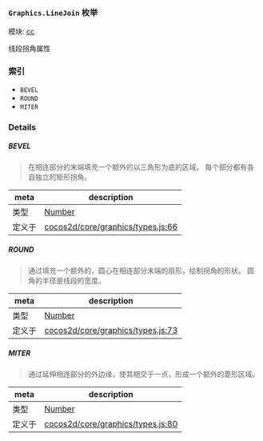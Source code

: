 ### `Graphics.LineJoin` 枚举



模块: [cc](../modules/cc.md)


线段拐角属性


### 索引
  - `BEVEL`
  - `ROUND`
  - `MITER`

### Details


##### BEVEL

> 在相连部分的末端填充一个额外的以三角形为底的区域， 每个部分都有各自独立的矩形拐角。

| meta | description |
|------|-------------|
| 类型 | <a href="https://developer.mozilla.org/en/JavaScript/Reference/Global_Objects/Number" class="crosslink external" target="_blank">Number</a> |
| 定义于 | [cocos2d/core/graphics/types.js:66](https://github.com/cocos-creator/engine/blob/8bf4522a6d43b53258219983aabd728909ce24ca/cocos2d/core/graphics/types.js#L66) |



##### ROUND

> 通过填充一个额外的，圆心在相连部分末端的扇形，绘制拐角的形状。 圆角的半径是线段的宽度。

| meta | description |
|------|-------------|
| 类型 | <a href="https://developer.mozilla.org/en/JavaScript/Reference/Global_Objects/Number" class="crosslink external" target="_blank">Number</a> |
| 定义于 | [cocos2d/core/graphics/types.js:73](https://github.com/cocos-creator/engine/blob/8bf4522a6d43b53258219983aabd728909ce24ca/cocos2d/core/graphics/types.js#L73) |



##### MITER

> 通过延伸相连部分的外边缘，使其相交于一点，形成一个额外的菱形区域。

| meta | description |
|------|-------------|
| 类型 | <a href="https://developer.mozilla.org/en/JavaScript/Reference/Global_Objects/Number" class="crosslink external" target="_blank">Number</a> |
| 定义于 | [cocos2d/core/graphics/types.js:80](https://github.com/cocos-creator/engine/blob/8bf4522a6d43b53258219983aabd728909ce24ca/cocos2d/core/graphics/types.js#L80) |


